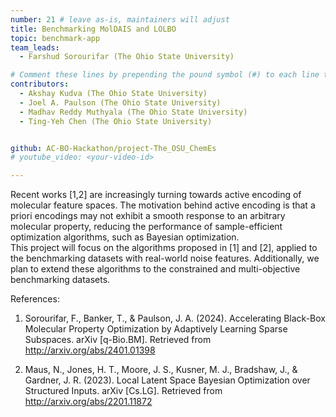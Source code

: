 ```yaml
---
number: 21 # leave as-is, maintainers will adjust
title: Benchmarking MolDAIS and LOLBO
topic: benchmark-app
team_leads:
  - Farshud Sorourifar (The Ohio State University)

# Comment these lines by prepending the pound symbol (#) to each line to hide these elements
contributors:
  - Akshay Kudva (The Ohio State University)
  - Joel A. Paulson (The Ohio State University)
  - Madhav Reddy Muthyala (The Ohio State University)
  - Ting-Yeh Chen (The Ohio State University)


github: AC-BO-Hackathon/project-The_OSU_ChemEs
# youtube_video: <your-video-id>

---
```


Recent works [1,2] are increasingly turning towards active encoding of molecular feature spaces. The motivation behind active encoding is that a priori encodings may not exhibit a smooth response to an arbitrary molecular property, reducing the performance of sample-efficient optimization algorithms, such as Bayesian optimization.    
This project will focus on the algorithms proposed in [1] and [2], applied to the benchmarking datasets with real-world noise features. Additionally, we plan to extend these algorithms to the constrained and multi-objective benchmarking datasets.

References:

1. Sorourifar, F., Banker, T., & Paulson, J. A. (2024). Accelerating Black-Box Molecular Property Optimization by Adaptively Learning Sparse Subspaces. arXiv [q-Bio.BM]. Retrieved from http://arxiv.org/abs/2401.01398

2. Maus, N., Jones, H. T., Moore, J. S., Kusner, M. J., Bradshaw, J., & Gardner, J. R. (2023). Local Latent Space Bayesian Optimization over Structured Inputs. arXiv [Cs.LG]. Retrieved from http://arxiv.org/abs/2201.11872
